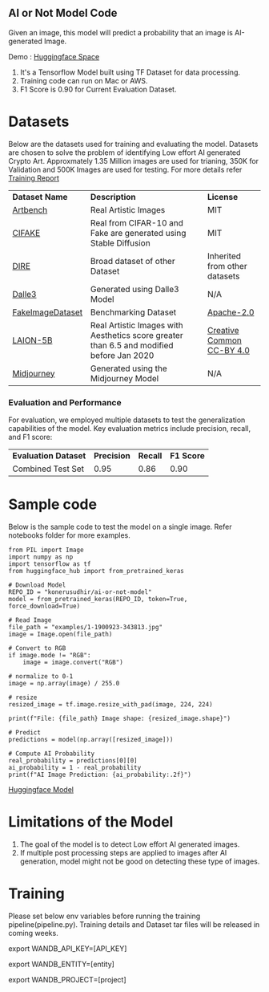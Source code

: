 ## AI or Not Model Code
Given an image, this model will predict a probability that an image is AI-generated Image.  

Demo : [Huggingface Space](https://huggingface.co/spaces/konerusudhir/ai-or-not-demo)

1. It's a Tensorflow Model built using TF Dataset for data processing. 
2. Training code can run on Mac or AWS. 
3. F1 Score is 0.90 for Current Evaluation Dataset.


# Datasets
Below are the datasets used for training and evaluating the model. Datasets are chosen to solve the problem of
identifying Low effort AI generated Crypto Art. Approxmately 1.35 Million images are used for trianing, 350K for Validation and 500K Images are used for testing. For more details refer [Training Report](https://wandb.ai/makersplace/open-model/reports/AI-Generated-Image-Detection-Model-Report--VmlldzoxMDkyMzYzNA?accessToken=lu9435jahbicmqtnsrnfs76ctuxzb2p3ik7xi2tgk7i7k8sn02zv60hdnqbnq145)

<table>
  <tr>
   <td><strong>Dataset Name</strong>
   </td>
   <td><strong>Description</strong>
   </td>
   <td><strong>License</strong>
   </td>
  </tr>
  <tr>
   <td><a href="https://github.com/liaopeiyuan/artbench">Artbench</a>
   </td>
   <td>Real Artistic Images 
   </td>
   <td>MIT
   </td>
  </tr>
  <tr>
   <td><a href="https://www.kaggle.com/datasets/birdy654/cifake-real-and-ai-generated-synthetic-images">CIFAKE</a>
   </td>
   <td>Real from CIFAR-10 and Fake are generated using Stable Diffusion
   </td>
   <td>MIT
   </td>
  </tr>
  <tr>
   <td><a href="https://github.com/ZhendongWang6/DIRE">DIRE</a>
   </td>
   <td>Broad dataset of other Dataset
   </td>
   <td>Inherited from other datasets
   </td>
  </tr>
  <tr>
   <td><a href="https://openai.com/index/dall-e-3/">Dalle3</a>
   </td>
   <td>Generated using Dalle3 Model
   </td>
   <td>N/A
   </td>
  </tr>
  <tr>
   <td><a href="https://huggingface.co/datasets/InfImagine/FakeImageDataset">FakeImageDataset</a>
   </td>
   <td>Benchmarking Dataset
   </td>
   <td><a href="https://www.apache.org/licenses/LICENSE-2.0">Apache-2.0</a>
   </td>
  </tr>
  <tr>
   <td><a href="https://laion.ai/blog/laion-5b/">LAION-5B</a>
   </td>
   <td>Real Artistic Images with Aesthetics score greater than 6.5 and modified before Jan 2020
   </td>
   <td><a href="https://creativecommons.org/licenses/by/4.0/">Creative Common CC-BY 4.0</a>
   </td>
  </tr>
  <tr>
   <td><a href="https://www.midjourney.com/home">Midjourney</a>
   </td>
   <td>Generated using the Midjourney Model
   </td>
   <td>N/A
   </td>
  </tr>
</table>

### **Evaluation and Performance**

For evaluation, we employed multiple datasets to test the generalization capabilities of the model. Key evaluation metrics include precision, recall, and F1 score:


<table>
  <tr>
   <td><strong>Evaluation Dataset</strong>
   </td>
   <td><strong>Precision</strong>
   </td>
   <td><strong>Recall</strong>
   </td>
   <td><strong>F1 Score</strong>
   </td>
  </tr>
  <tr>
   <td>Combined Test Set
   </td>
   <td>0.95
   </td>
   <td>0.86
   </td>
   <td>0.90
   </td>
  </tr>
</table>

# Sample code

Below is the sample code to test the model on a single image. Refer notebooks folder for more examples.

```
from PIL import Image
import numpy as np
import tensorflow as tf
from huggingface_hub import from_pretrained_keras

# Download Model
REPO_ID = "konerusudhir/ai-or-not-model"
model = from_pretrained_keras(REPO_ID, token=True, force_download=True)

# Read Image
file_path = "examples/1-1900923-343813.jpg"
image = Image.open(file_path)

# Convert to RGB
if image.mode != "RGB":
    image = image.convert("RGB")

# normalize to 0-1
image = np.array(image) / 255.0

# resize
resized_image = tf.image.resize_with_pad(image, 224, 224)

print(f"File: {file_path} Image shape: {resized_image.shape}")

# Predict
predictions = model(np.array([resized_image]))

# Compute AI Probability
real_probability = predictions[0][0]
ai_probability = 1 - real_probability
print(f"AI Image Prediction: {ai_probability:.2f}")

```
[Huggingface Model](https://huggingface.co/konerusudhir/ai-or-not-model)

# Limitations of the Model
1. The goal of the model is to detect Low effort AI generated images.
2. If multiple post processing steps are applied to images after AI generation, model might not be good 
   on detecting these type of images.

# Training
Please set below env variables before running the training pipeline(pipeline.py). Training details and Dataset tar files will be released in coming weeks.

export WANDB_API_KEY=[API_KEY]

export WANDB_ENTITY=[entity]

export WANDB_PROJECT=[project]